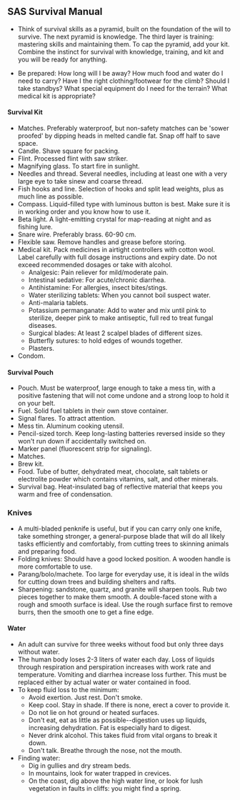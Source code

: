 ## SAS Survival Manual

- Think of survival skills as a pyramid, built on the foundation of the will to survive. The next pyramid is knowledge. The third layer is training: mastering skills and maintaining them. To cap the pyramid, add your kit. Combine the instinct for survival with knowledge, training, and kit and you will be ready for anything.

- Be prepared: How long will I be away? How much food and water do I need to carry? Have I the right clothing/footwear for the climb? Should I take standbys? What special equipment do I need for the terrain? What medical kit is appropriate?

#### Survival Kit
- Matches. Preferably waterproof, but non-safety matches can be 'sower proofed' by dipping heads in melted candle fat. Snap off half to save space.
- Candle. Shave square for packing.
- Flint. Processed flint with saw striker.
- Magnifying glass. To start fire in sunlight.
- Needles and thread. Several needles, including at least one with a very large eye to take sinew and coarse thread.
- Fish hooks and line. Selection of hooks and split lead weights, plus as much line as possible.
- Compass. Liquid-filled type with luminous button is best. Make sure it is in working order and you know how to use it.
- Beta light. A light-emitting crystal for map-reading at night and as fishing lure.
- Snare wire. Preferably brass. 60-90 cm.
- Flexible saw. Remove handles and grease before storing.
- Medical kit. Pack medicines in airtight controllers with cotton wool. Label carefully with full dosage instructions and expiry date. Do not exceed recommended dosages or take with alcohol.
  - Analgesic: Pain reliever for mild/moderate pain.
  - Intestinal sedative: For acute/chronic diarrhea.
  - Antihistamine: For allergies, insect bites/stings.
  - Water sterilizing tablets: When you cannot boil suspect water.
  - Anti-malaria tablets.
  - Potassium permanganate: Add to water and mix until pink to sterilize, deeper pink to make antiseptic, full red to treat fungal diseases.
  - Surgical blades: At least 2 scalpel blades of different sizes.
  - Butterfly sutures: to hold edges of wounds together.
  - Plasters.
- Condom.

#### Survival Pouch
- Pouch. Must be waterproof, large enough to take a mess tin, with a positive fastening that will not come undone and a strong loop to hold it on your belt.
- Fuel. Solid fuel tablets in their own stove container.
- Signal flares. To attract attention.
- Mess tin. Aluminum cooking utensil.
- Pencil-sized torch. Keep long-lasting batteries reversed inside so they won't run down if accidentally switched on.
- Marker panel (fluorescent strip for signaling).
- Matches.
- Brew kit.
- Food. Tube of butter, dehydrated meat, chocolate, salt tablets or electrolite powder which contains vitamins, salt, and other minerals.
- Survival bag. Heat-insulated bag of reflective material that keeps you warm and free of condensation.

### Knives
- A multi-bladed penknife is useful, but if you can carry only one knife, take something stronger, a general-purpose blade that will do all likely tasks efficiently and comfortably, from cutting trees to skinning animals and preparing food.
- Folding knives: Should have a good locked position. A wooden handle is more comfortable to use.
- Parang/bolo/machete. Too large for everyday use, it is ideal in the wilds for cutting down trees and building shelters and rafts.
- Sharpening: sandstone, quartz, and granite will sharpen tools. Rub two pieces together to make them smooth. A double-faced stone with a rough and smooth surface is ideal. Use the rough surface first to remove burrs, then the smooth one to get a fine edge.

#### Water
- An adult can survive for three weeks without food but only three days without water.
- The human body loses 2-3 liters of water each day. Loss of liquids through respiration and perspiration increases with work rate and temperature. Vomiting and diarrhea increase loss further. This must be replaced either by actual water or water contained in food.
- To keep fluid loss to the minimum:
  - Avoid exertion. Just rest. Don't smoke.
  - Keep cool. Stay in shade. If there is none, erect a cover to provide it.
  - Do not lie on hot ground or heated surfaces.
  - Don't eat, eat as little as possible--digestion uses up liquids, increasing dehydration. Fat is especially hard to digest.
  - Never drink alcohol. This takes fluid from vital organs to break it down.
  - Don't talk. Breathe through the nose, not the mouth.
- Finding water:
  - Dig in gullies and dry stream beds.
  - In mountains, look for water trapped in crevices.
  - On the coast, dig above the high water line, or look for lush vegetation in faults in cliffs: you might find a spring.


